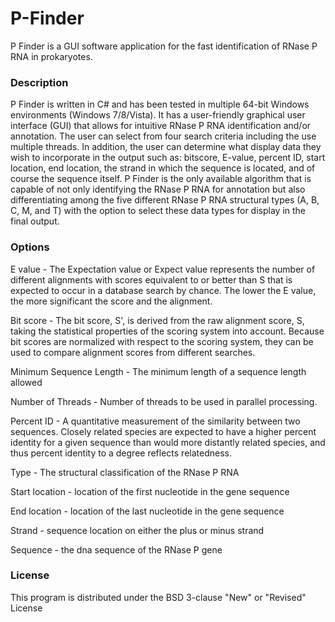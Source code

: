 # P-Finder
P Finder is a GUI software application for the fast identification of RNase P RNA in prokaryotes.


### Description
P Finder is written in C# and has been tested in multiple 64-bit Windows environments (Windows 7/8/Vista). It has a user-friendly graphical user interface (GUI) that allows for intuitive RNase P RNA identification and/or annotation.  The user can select from four search criteria including the use multiple threads. In addition, the user can determine what display data they wish to incorporate in the output such as: bitscore, E-value, percent ID, start location, end location, the strand in which the sequence is located, and of course the sequence itself.  P Finder is the only available algorithm that is capable of not only identifying the RNase P RNA for annotation but also differentiating among the five different RNase P RNA structural types (A, B, C, M, and T) with the option to select these data types for display in the final output. 

### Options

E value - The Expectation value or Expect value represents the number of different alignments with scores equivalent to or better than S that is expected to occur in a database search by chance. The lower the E value, the more significant the score and the alignment.

Bit score - The bit score, S', is derived from the raw alignment score, S, taking the statistical properties of the scoring system into account. Because bit scores are normalized with respect to the scoring system, they can be used to compare alignment scores from different searches.

Minimum Sequence Length - The minimum length of a sequence length allowed

Number of Threads - Number of threads to be used in parallel processing.

Percent ID - A quantitative measurement of the similarity between two sequences. Closely related species are expected to have a higher percent identity for a given sequence than would more distantly related species, and thus percent identity to a degree reflects relatedness. 

Type - The structural classification of the RNase P RNA

Start location - location of the first nucleotide in the gene sequence

End location - location of the last nucleotide in the gene sequence

Strand - sequence location on either the plus or minus strand

Sequence - the dna sequence of the RNase P gene
  
### License
This program is distributed under the BSD 3-clause "New" or "Revised" License



